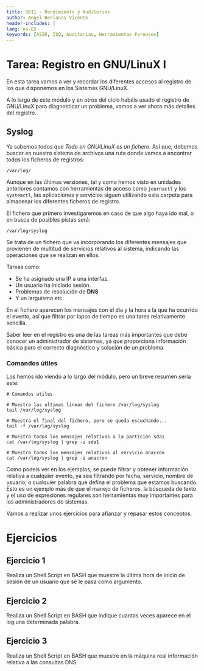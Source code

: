 ```yaml
---
title: UD11 - Rendimiento y Auditorias
author: Angel Berlanas Vicente
header-includes: |
lang: es-ES
keywords: [ASIR, ISO, Auditorias, Herramientas Forenses]
---
```


# Tarea: Registro en GNU/LinuX I

En esta tarea vamos a ver y recordar los diferentes accesos al registro de los que disponemos en los Sistemas GNU/LinuX.

A lo largo de este módulo y en otros del ciclo habéis usado el registro de GNU/LinuX para diagnosticar un problema, vamos a ver ahora más detalles del registro.

## Syslog

Ya sabemos todos que _Todo en GNU/LinuX es un fichero_. Así que, debemos buscar en nuestro sistema de archivos una ruta donde vamos a encontrar todos los ficheros de registros:

```
/var/log/
```

Aunque en las últimas versiones, tal y como hemos visto en unidades anteriores contamos con herramientas de acceso como `journactl` y los `systemctl`, las aplicaciones y servicios siguen utilizando esta carpeta para almacenar los diferentes ficheros de registro.

El fichero que primero investigaremos en caso de que algo haya ido mal, o en busca de posibles pistas será:

```
/var/log/syslog
```

Se trata de un fichero que va incorporando los diferentes mensajes que provienen de multitud de servicios relativos al sistema, indicando las operaciones que se realizan en ellos.

Tareas como: 

* Se ha asignado una IP a una interfaz.
* Un usuario ha iniciado sesión.
* Problemas de resolución de **DNS**
* Y un larguísmo etc.

En el fichero aparecen los mensajes con el dia y la hora a la que ha ocurrido el evento, así que filtrar por lapso de tiempo es una tarea relativamente sencilla.

Saber leer en el registro es una de las tareas más importantes que debe conocer un administrador de sistemas, ya que proporciona información básica para el correcto diagnóstico y solución de un problema.

### Comandos útiles 

Los hemos ido viendo a lo largo del módulo, pero un breve resumen sería este:

``` 
# Comandos utiles 

# Muestra las ultimas lineas del fichero /var/log/syslog
tail /var/log/syslog

# Muestra el final del fichero, pero se queda escuchando...
tail -f /var/log/syslog 

# Muestra todos los mensajes relativos a la partición sda1
cat /var/log/syslog | grep -i sda1

# Muestra todos los mensajes relativos al servicio anacron
cat /var/log/syslog | grep -i anacron

```

Como podeis ver en los ejemplos, se puede filtrar y obtener información relativa a cualquier evento, ya sea filtrando por fecha, servicio, nombre de usuario, o cualquier palabra que defina el problema que estamos buscando. Esto es un ejemplo más de que el manejo de ficheros, la búsqueda de texto y el uso de expresiones regulares  son herramientas muy importantes para los administradores de sistemas.

Vamos a realizar unos ejercicios para afianzar y repasar estos conceptos.

# Ejercicios 

## Ejercicio 1

Realiza un Shell Script en BASH que muestre la última hora de inicio de sesión de un usuario que se le pasa como argumento.

## Ejercicio 2

Realiza un Shell Script en BASH que indique cuantas veces aparece en el log una determinada palabra.

## Ejercicio 3

Realiza un Shell Script en BASH que muestre en la máquina real información relativa a las consultas DNS.







